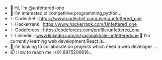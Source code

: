 - 👋 Hi, I’m @unfettered-one
- 👀 I’m interested in competitive programming,python...
- ✨ Codechef : https://www.codechef.com/users/unfettered_one
- ✨ Hackerrank : https://www.hackerrank.com/Unfettered_one
- ✨ Codeforces : https://codeforces.com/profile/unfettered_one
- ✨ Linkedin : www.linkedin.com/in/yashpakhale-unfetteredone
🌱 I’m currently learning web development,React.js...
- 💞️ I’m looking to collaborate on projects which need a web developer ...
- 📫 How to reach me :+91  8975206616...

<!---
unfettered-one/unfettered-one is a ✨ special ✨ repository because its `README.md` (this file) appears on your GitHub profile.
You can click the Preview link to take a look at your changes.
--->
